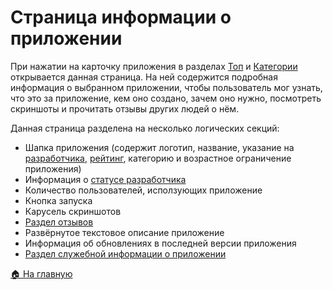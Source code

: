 # Страница информации о приложении
При нажатии на карточку приложения в разделах [Топ](/sections/top) и [Категории](/sections/categories) открывается данная страница. На ней содержится подробная информация о выбранном приложении, чтобы пользователь мог узнать, что это за приложение, кем оно создано, зачем оно нужно, посмотреть скриншоты и прочитать отзывы других людей о нём.

Данная страница разделена на несколько логических секций:
* Шапка приложения (содержит логотип, название, указание на [разработчика](/features/developer), [рейтинг](/features/app/rating), категорию и возрастное ограничение приложения)
* Информация о [статусе разработчика](/features/developer/status)
* Количество пользователей, исползующих приложение
* Кнопка запуска
* Карусель скриншотов
* [Раздел отзывов](/features/app/reviews)
* Развёрнутое текстовое описание приложение
* Информация об обновлениях в последней версии приложения
* [Раздел служебной информации о приложении](/features/app/service-info)

[🏠 На главную](/)
